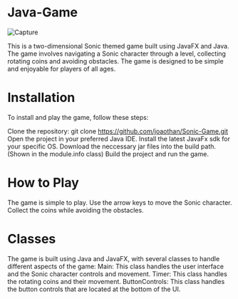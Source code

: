 # Java-Game

![Capture](https://user-images.githubusercontent.com/118406958/230498979-44f84bc3-d53a-4c96-8825-39f1315b370c.PNG)


  This is a two-dimensional Sonic themed game built using JavaFX and Java. The game involves navigating a Sonic character through a level, collecting rotating coins and avoiding obstacles. The game is designed to be simple and enjoyable for players of all ages.

# Installation

To install and play the game, follow these steps:

Clone the repository: git clone https://github.com/joaothan/Sonic-Game.git
Open the project in your preferred Java IDE.
Install the latest JavaFx sdk for your specific OS.
Download the neccessary jar files into the build path. (Shown in the module.info class)
Build the project and run the game.

# How to Play

The game is simple to play. Use the arrow keys to move the Sonic character. Collect the coins while avoiding the obstacles.

# Classes

The game is built using Java and JavaFX, with several classes to handle different aspects of the game:
Main: This class handles the user interface and the Sonic character controls and movement.
Timer: This class handles the rotating coins and their movement.
ButtonControls: This class handles the button controls that are located at the bottom of the UI.

